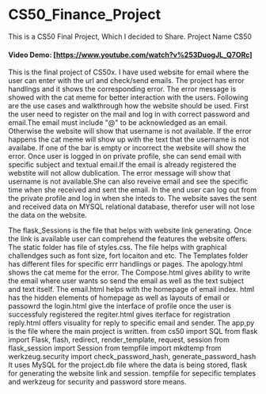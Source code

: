 # CS50_Finance_Project
This is a CS50 Final Project, Which I decided to Share.
Project Name CS50
#### Video Demo:  [https://www.youtube.com/watch?v%253DuogJL_Q7ORc]
This is the final project of CS50x.
I have used website for email where the user can enter with the url and check/send emails. The project has error handlings and it shows the corresponding error. The error
message is showed with the cat meme for better interaction with the users. Following are the use cases and walkthrough how the website should be used. First the user need to
register on the mail and log in with correct password and email.The email must include "@" to be acknowledged as an email. Otherwise the website will show that username is
not available. If the error happens the cat meme will show up with the text that the username is not availabe. If one of the bar is empty or incorrect the website will show
the error. Once user is logged in on private profile, she can send email with specific subject and textual email.If the email is already registered the webstite will not
allow dublication. The error message will show that username is not available.She can also reveive email and see the specific time when she received and sent the email. In
the end user can log out from the private profile and log in when she inteds to. The website saves the sent and received data on MYSQL relational database, therefor user will
not lose the data on the website.

The flask_Sessions is the file that helps with website link generating. Once the link is available user can comprehend the features the website offers.
The static folder has file of styles.css. The file helps with graphical challendges such as font size, fort locaiton and etc.
The Templates folder has different files for specific errr handlings or pages. The apology.html shows the cat meme for the error. The Compose.html gives ability to write the email where user wants so send the email as well as the text subject and text itself.
The email.html helps with the homepage of email
index. html has the hidden elements of homepage as well as layouts of email or passowrd
the login.html give the interface of profile once the user is successfuly registered
the regiter.html gives iterface for registration
reply.html offers visuality for reply to specific email and sender.
The app,py is the file where the main project is written.
    from cs50 import SQL
    from flask import Flask, flash, redirect, render_template, request, session
    from flask_session import Session
    from tempfile import mkdtemp
    from werkzeug.security import check_password_hash, generate_password_hash
It uses MySQL for the project.db file where the data is being stored, flask for generating the website link and session. tempfile for sepecific templates and werkzeug for security and password store means.
